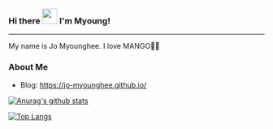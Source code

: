 ### Hi there <img src="https://raw.githubusercontent.com/MartinHeinz/MartinHeinz/master/wave.gif" width="30px"> I'm Myoung!

<hr>

My name is Jo Myounghee. I love MANGO🥭🥭

### About Me
- Blog: https://jo-myounghee.github.io/

[![Anurag's github stats](https://github-readme-stats.vercel.app/api?username=Jo-Myounghee)](https://github.com/anuraghazra/github-readme-stats)


<!--
**Jo-Myounghee/Jo-Myounghee** is a ✨ _special_ ✨ repository because its `README.md` (this file) appears on your GitHub profile.

Here are some ideas to get you started:

- 🔭 I’m currently working on ...
- 🌱 I’m currently learning ...
- 👯 I’m looking to collaborate on ...
- 🤔 I’m looking for help with ...
- 💬 Ask me about ...
- 📫 How to reach me: ...
- 😄 Pronouns: ...
- ⚡ Fun fact: ...
-->

[![Top Langs](https://github-readme-stats.vercel.app/api/top-langs/?username=Jo-Myounghee&layout=compact)](https://github.com/anuraghazra/github-readme-stats)

